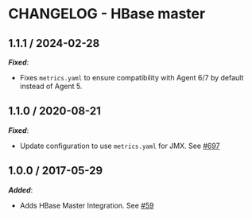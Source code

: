 # CHANGELOG - HBase master

## 1.1.1 / 2024-02-28

***Fixed***:

* Fixes `metrics.yaml` to ensure compatibility with Agent 6/7 by default instead of Agent 5.

## 1.1.0 / 2020-08-21

***Fixed***:

* Update configuration to use `metrics.yaml` for JMX. See [#697][2]

## 1.0.0 / 2017-05-29

***Added***:

* Adds HBase Master Integration. See [#59][1]

<!---  --->
[1]: https://github.com/DataDog/integrations-core/pull/59
[2]: https://github.com/DataDog/integrations-core/pull/697
